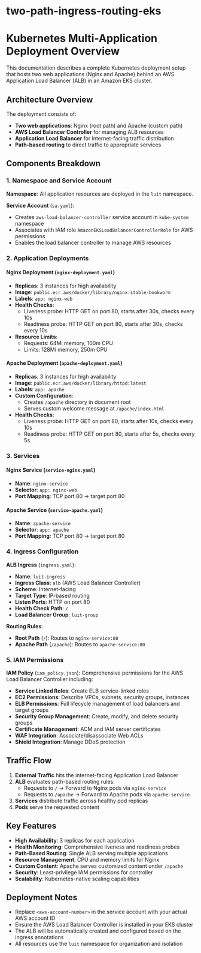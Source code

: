 # two-path-ingress-routing-eks
# Kubernetes Multi-Application Deployment Overview

This documentation describes a complete Kubernetes deployment setup that hosts two web applications (Nginx and Apache) behind an AWS Application Load Balancer (ALB) in an Amazon EKS cluster.

## Architecture Overview

The deployment consists of:
- **Two web applications**: Nginx (root path) and Apache (custom path)
- **AWS Load Balancer Controller** for managing ALB resources
- **Application Load Balancer** for internet-facing traffic distribution
- **Path-based routing** to direct traffic to appropriate services

## Components Breakdown

### 1. Namespace and Service Account

**Namespace**: All application resources are deployed in the `luit` namespace.

**Service Account** (`sa.yaml`):
- Creates `aws-load-balancer-controller` service account in `kube-system` namespace
- Associates with IAM role `AmazonEKSLoadBalancerControllerRole` for AWS permissions
- Enables the load balancer controller to manage AWS resources

### 2. Application Deployments

#### Nginx Deployment (`nginx-deployment.yaml`)
- **Replicas**: 3 instances for high availability
- **Image**: `public.ecr.aws/docker/library/nginx:stable-bookworm`
- **Labels**: `app: nginx-web`
- **Health Checks**: 
  - Liveness probe: HTTP GET on port 80, starts after 30s, checks every 10s
  - Readiness probe: HTTP GET on port 80, starts after 30s, checks every 10s
- **Resource Limits**: 
  - Requests: 64Mi memory, 100m CPU
  - Limits: 128Mi memory, 250m CPU

#### Apache Deployment (`apache-deployment.yaml`)
- **Replicas**: 3 instances for high availability
- **Image**: `public.ecr.aws/docker/library/httpd:latest`
- **Labels**: `app: apache`
- **Custom Configuration**: 
  - Creates `/apache` directory in document root
  - Serves custom welcome message at `/apache/index.html`
- **Health Checks**:
  - Liveness probe: HTTP GET on port 80, starts after 10s, checks every 10s
  - Readiness probe: HTTP GET on port 80, starts after 5s, checks every 5s

### 3. Services

#### Nginx Service (`service-nginx.yaml`)
- **Name**: `nginx-service`
- **Selector**: `app: nginx-web`
- **Port Mapping**: TCP port 80 → target port 80

#### Apache Service (`service-apache.yaml`)
- **Name**: `apache-service`
- **Selector**: `app: apache`
- **Port Mapping**: TCP port 80 → target port 80

### 4. Ingress Configuration

**ALB Ingress** (`ingress.yaml`):
- **Name**: `luit-ingress`
- **Ingress Class**: `alb` (AWS Load Balancer Controller)
- **Scheme**: Internet-facing
- **Target Type**: IP-based routing
- **Listen Ports**: HTTP on port 80
- **Health Check Path**: `/`
- **Load Balancer Group**: `luit-group`

**Routing Rules**:
- **Root Path** (`/`): Routes to `nginx-service:80`
- **Apache Path** (`/apache`): Routes to `apache-service:80`

### 5. IAM Permissions

**IAM Policy** (`iam_policy.json`):
Comprehensive permissions for the AWS Load Balancer Controller including:

- **Service Linked Roles**: Create ELB service-linked roles
- **EC2 Permissions**: Describe VPCs, subnets, security groups, instances
- **ELB Permissions**: Full lifecycle management of load balancers and target groups
- **Security Group Management**: Create, modify, and delete security groups
- **Certificate Management**: ACM and IAM server certificates
- **WAF Integration**: Associate/disassociate Web ACLs
- **Shield Integration**: Manage DDoS protection

## Traffic Flow

1. **External Traffic** hits the internet-facing Application Load Balancer
2. **ALB** evaluates path-based routing rules:
   - Requests to `/` → Forward to Nginx pods via `nginx-service`
   - Requests to `/apache` → Forward to Apache pods via `apache-service`
3. **Services** distribute traffic across healthy pod replicas
4. **Pods** serve the requested content

## Key Features

- **High Availability**: 3 replicas for each application
- **Health Monitoring**: Comprehensive liveness and readiness probes
- **Path-Based Routing**: Single ALB serving multiple applications
- **Resource Management**: CPU and memory limits for Nginx
- **Custom Content**: Apache serves customized content under `/apache`
- **Security**: Least-privilege IAM permissions for controller
- **Scalability**: Kubernetes-native scaling capabilities

## Deployment Notes

- Replace `<aws-account-number>` in the service account with your actual AWS account ID
- Ensure the AWS Load Balancer Controller is installed in your EKS cluster
- The ALB will be automatically created and configured based on the ingress annotations
- All resources use the `luit` namespace for organization and isolation
